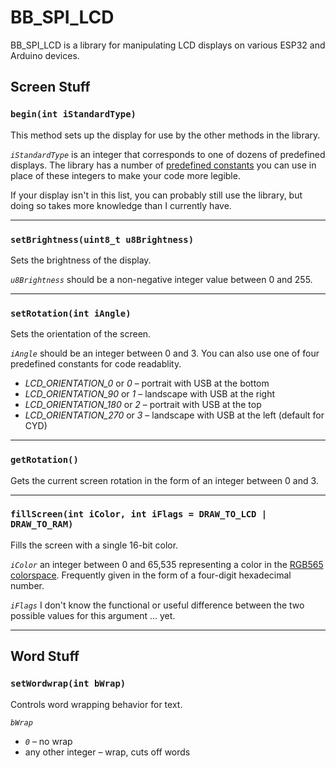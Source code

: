 # BB_SPI_LCD

BB_SPI_LCD is a library for manipulating LCD displays on various ESP32 and Arduino devices. 

## Screen Stuff

### `begin(int iStandardType)`

This method sets up the display for use by the other methods in the library. 

<var>`iStandardType`</var> is an integer that corresponds to one of dozens of predefined displays. The library has a number of [predefined constants](https://github.com/bitbank2/bb_spi_lcd/tree/master?tab=readme-ov-file#named-displays) you can use in place of these integers to make your code more legible.

If your display isn't in this list, you can probably still use the library, but doing so takes more knowledge than I currently have.

---
### `setBrightness(uint8_t u8Brightness)`

Sets the brightness of the display.

<var>`u8Brightness`</var> should be a non-negative integer value between 0 and 255.

---
### `setRotation(int iAngle)`

Sets the orientation of the screen. 

<var>`iAngle`</var> should be an integer between 0 and 3. You can also use one of four predefined constants for code readablity.

* <var>LCD_ORIENTATION_0</var> or <var>0</var> – portrait with USB at the bottom
* <var>LCD_ORIENTATION_90</var> or <var>1</var> – landscape with USB at the right
* <var>LCD_ORIENTATION_180</var> or <var>2</var> – portrait with USB at the top
* <var>LCD_ORIENTATION_270</var> or <var>3</var> – landscape with USB at the left (default for CYD)

---
### `getRotation()`

Gets the current screen rotation in the form of an integer between 0 and 3.

---
### `fillScreen(int iColor, int iFlags = DRAW_TO_LCD | DRAW_TO_RAM)`

Fills the screen with a single 16-bit color.

<var>`iColor`</var> an integer between 0 and 65,535 representing a color in the [RGB565 colorspace](https://rgbcolorpicker.com/565). Frequently given in the form of a four-digit hexadecimal number.

<var>`iFlags`</var> I don't know the functional or useful difference between the two possible values for this argument ... yet.

---
## Word Stuff

### `setWordwrap(int bWrap)`

Controls word wrapping behavior for text.

<var>`bWrap`</var>

* <var>`0`</var> – no wrap
* any other integer – wrap, cuts off words

